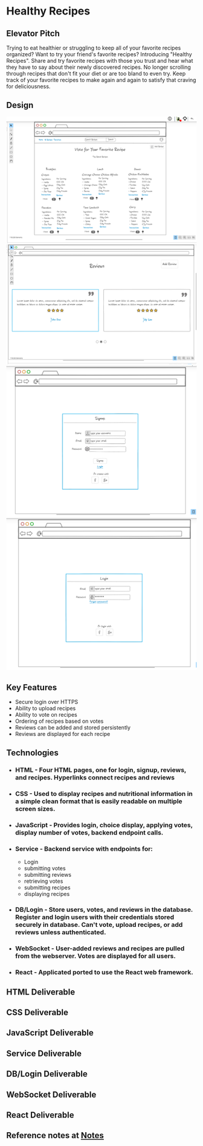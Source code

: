 # Healthy Recipes
## Elevator Pitch
Trying to eat healthier or struggling to keep all of your favorite recipes organized? Want to try your friend's favorite recipes? Introducing "Healthy Recipes". Share and try favorite recipes with those you trust and hear what they have to say about their newly discovered recipes. No longer scrolling through recipes that don't fit your diet or are too bland to even try. Keep track of your favorite recipes to make again and again to satisfy that craving for deliciousness.

## Design
![](images/home.png)
![](images/reviews.png)
![](images/signup.png)
![](images/login.png)


## Key Features
- Secure login over HTTPS
- Ability to upload recipes
- Ability to vote on recipes
- Ordering of recipes based on votes
- Reviews can be added and stored persistently
- Reviews are displayed for each recipe

## Technologies
- ### HTML - Four HTML pages, one for login, signup, reviews, and recipes. Hyperlinks connect recipes and reviews
- ### CSS - Used to display recipes and nutritional information in a simple clean format that is easily readable on multiple screen sizes.
- ### JavaScript - Provides login, choice display, applying votes, display number of votes, backend endpoint calls.
- ### Service - Backend service with endpoints for:
  - Login
  - submitting votes
  - submitting reviews
  - retrieving votes
  - submitting recipes
  - displaying recipes
- ### DB/Login - Store users, votes, and reviews in the database. Register and login users with their credentials stored securely in database. Can't vote, upload recipes, or add reviews unless authenticated.
- ### WebSocket - User-added reviews and recipes are pulled from the webserver. Votes are displayed for all users.
- ### React - Applicated ported to use the React web framework.

## HTML Deliverable

## CSS Deliverable

## JavaScript Deliverable

## Service Deliverable

## DB/Login Deliverable

## WebSocket Deliverable

## React Deliverable

## Reference notes at [Notes](https://github.com/CarterG2099/startup/blob/main/notes.md)

